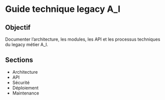 # Guide technique legacy A_I

## Objectif
Documenter l’architecture, les modules, les API et les processus techniques du legacy métier A_I.

## Sections
- Architecture
- API
- Sécurité
- Déploiement
- Maintenance
